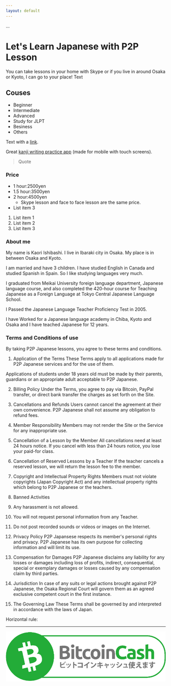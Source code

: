 ```yaml
---
layout: default
---
```

...
# Let's Learn Japanese with P2P Lesson
You can take lessons in your home with Skype or if you live in around Osaka or Kyoto, I can go to your place!
Text

## Couses
*  Beginner
*  Intermediate
*  Advanced
*  Study for JLPT
*  Besiness
*  Others

Text with a [link](https://jisho.org/).

Great [kanji writing practice app](https://www.teachmekanji.com/) (made for mobile with touch screens).

> Quote

### Price

* 1 hour:2500yen
* 1.5 hour:3500yen
* 2 hour:4500yen
  * Skype lesson and face to face lesson are the same price.
* List item 3

1. List item 1
2. List item 2
3. List item 3

### About me
My name is Kaori Ishibashi. I live in Ibaraki city in Osaka. My place is in between Osaka and Kyoto.

I am married and have 3 children. I have studied English in Canada and studied Spanish in Spain. So I like studying languages very much.

I graduated from Meikai University foreign language department, Japanese language course, and also completed the 420-hour course for Teaching Japanese as a Foreign Language at Tokyo Central Japanese Language School.

I Passed the Japanese Language Teacher Proficiency Test in 2005.

I have Worked for a Japanese language academy in Chiba, Kyoto and Osaka and I have teached Japanese for 12 years.
 
### Terms and Conditions of use

By taking P2P Japanese lessons, you agree to these terms and conditions.

1. Application of the Terms
These Terms apply to all applications made for P2P Japanese services and for the use of them.

Applications of students under 18 years old must be made by their parents, guardians or an appropriate adult acceptable to P2P Japanese.

2. Billing Policy
Under the Terms, you agree to pay via Bitcoin, PayPal transfer, or direct bank transfer the charges as set forth on the Site.

3. Cancellations and Refunds
Users cannot cancel the agreement at their own convenience. P2P Japanese shall not assume any obligation to refund fees.

4. Member Responsibility
Members may not render the Site or the Service for any inappropriate use.

5. Cancellation of a Lesson by the Member
All cancellations need at least 24 hours notice. If you cancel with less than 24 hours notice, you lose your paid-for class.

6. Cancellation of Reserved Lessons by a Teacher
If the teacher cancels a reserved lesson, we will return the lesson fee to the member.

7. Copyright and Intellectual Property Rights
Members must not violate copyrights (Japan Copyright Act) and any intellectual property rights which belong to P2P Japanese or the teachers.

8. Banned Activities
1. Any harassment is not allowed. 
2. You will not request personal information from any Teacher.
3. Do not post recorded sounds or videos or images on the Internet.

9. Privacy Policy
P2P Japansese respects its member's personal rights and privacy. P2P Japanese has its own purpose for collecting information and will limit its use.

10. Compensation for Damages
P2P Japanese disclaims any liability for any losses or damages including loss of profits, indirect, consequential, special or exemplary damages or losses caused by any compensation claim by third parties.

11. Jurisdiction
In case of any suits or legal actions brought against P2P Japanese, the Osaka Regional Court will govern them as an agreed exclusive competent court in the first instance.

12. The Governing Law
These Terms shall be governed by and interpreted in accordance with the laws of Japan.

Horizontal rule:

* * *

![BCH Accepted](assets/bch-accepted-jp.png)

